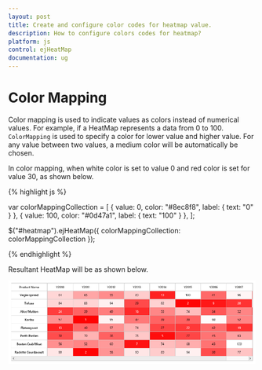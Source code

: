 ```yaml
---
layout: post
title: Create and configure color codes for heatmap value. 
description: How to configure colors codes for heatmap?
platform: js
control: ejHeatMap
documentation: ug
---
```


# Color Mapping

Color mapping is used to indicate values as colors instead of numerical values. For example, if a HeatMap represents a data from 0 to 100. `ColorMapping` is used to specify a color for lower value and higher value. For any value between two values, a medium color will be automatically be chosen.

In color mapping, when white color is set to value 0 and red color is set for value 30, as shown below.

{% highlight js %}

var colorMappingCollection = [
    { value: 0, color: "#8ec8f8", label: { text: "0" } },
    { value: 100, color: "#0d47a1", label: { text: "100" } },
];

$("#heatmap").ejHeatMap({
    colorMappingCollection: colorMappingCollection
});

{% endhighlight %}

Resultant HeatMap will be as shown below.

![](Color-Mapping_images/Color-Mapping_img1.png)
 